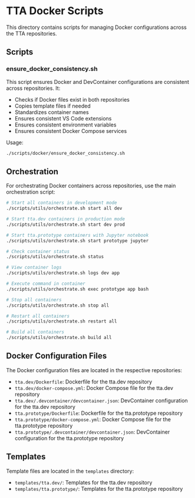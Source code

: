 # TTA Docker Scripts

This directory contains scripts for managing Docker configurations across the TTA repositories.

## Scripts

### ensure_docker_consistency.sh

This script ensures Docker and DevContainer configurations are consistent across repositories. It:

- Checks if Docker files exist in both repositories
- Copies template files if needed
- Standardizes container names
- Ensures consistent VS Code extensions
- Ensures consistent environment variables
- Ensures consistent Docker Compose services

Usage:
```bash
./scripts/docker/ensure_docker_consistency.sh
```

## Orchestration

For orchestrating Docker containers across repositories, use the main orchestration script:

```bash
# Start all containers in development mode
./scripts/utils/orchestrate.sh start all dev

# Start tta.dev containers in production mode
./scripts/utils/orchestrate.sh start dev prod

# Start tta.prototype containers with Jupyter notebook
./scripts/utils/orchestrate.sh start prototype jupyter

# Check container status
./scripts/utils/orchestrate.sh status

# View container logs
./scripts/utils/orchestrate.sh logs dev app

# Execute command in container
./scripts/utils/orchestrate.sh exec prototype app bash

# Stop all containers
./scripts/utils/orchestrate.sh stop all

# Restart all containers
./scripts/utils/orchestrate.sh restart all

# Build all containers
./scripts/utils/orchestrate.sh build all
```

## Docker Configuration Files

The Docker configuration files are located in the respective repositories:

- `tta.dev/Dockerfile`: Dockerfile for the tta.dev repository
- `tta.dev/docker-compose.yml`: Docker Compose file for the tta.dev repository
- `tta.dev/.devcontainer/devcontainer.json`: DevContainer configuration for the tta.dev repository
- `tta.prototype/Dockerfile`: Dockerfile for the tta.prototype repository
- `tta.prototype/docker-compose.yml`: Docker Compose file for the tta.prototype repository
- `tta.prototype/.devcontainer/devcontainer.json`: DevContainer configuration for the tta.prototype repository

## Templates

Template files are located in the `templates` directory:

- `templates/tta.dev/`: Templates for the tta.dev repository
- `templates/tta.prototype/`: Templates for the tta.prototype repository
